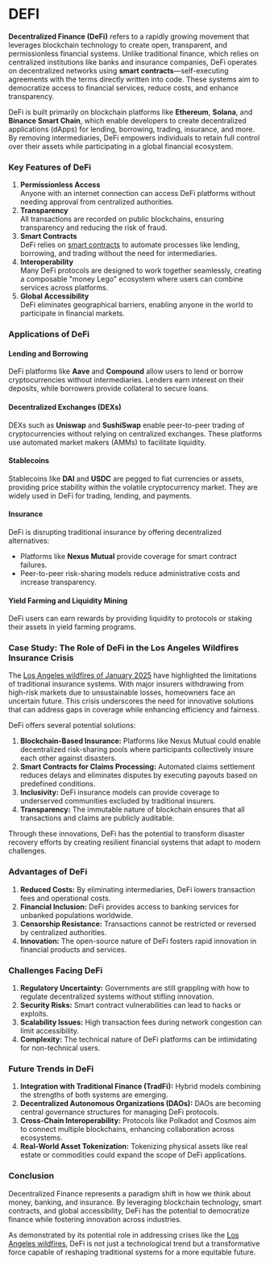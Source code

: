# DEFI

**Decentralized Finance (DeFi)** refers to a rapidly growing movement that leverages blockchain technology to create open, transparent, and permissionless financial systems. Unlike traditional finance, which relies on centralized institutions like banks and insurance companies, DeFi operates on decentralized networks using **smart contracts**—self-executing agreements with the terms directly written into code. These systems aim to democratize access to financial services, reduce costs, and enhance transparency.

DeFi is built primarily on blockchain platforms like **Ethereum**, **Solana**, and **Binance Smart Chain**, which enable developers to create decentralized applications (dApps) for lending, borrowing, trading, insurance, and more. By removing intermediaries, DeFi empowers individuals to retain full control over their assets while participating in a global financial ecosystem.

### Key Features of DeFi

1. **Permissionless Access**\
   Anyone with an internet connection can access DeFi platforms without needing approval from centralized authorities.
2. **Transparency**\
   All transactions are recorded on public blockchains, ensuring transparency and reducing the risk of fraud.
3. **Smart Contracts**\
   DeFi relies on [smart contracts](../MISC/SMART_CONTRACTS.md) to automate processes like lending, borrowing, and trading without the need for intermediaries.
4. **Interoperability**\
   Many DeFi protocols are designed to work together seamlessly, creating a composable "money Lego" ecosystem where users can combine services across platforms.
5. **Global Accessibility**\
   DeFi eliminates geographical barriers, enabling anyone in the world to participate in financial markets.

### Applications of DeFi

#### Lending and Borrowing

DeFi platforms like **Aave** and **Compound** allow users to lend or borrow cryptocurrencies without intermediaries. Lenders earn interest on their deposits, while borrowers provide collateral to secure loans.

#### Decentralized Exchanges (DEXs)

DEXs such as **Uniswap** and **SushiSwap** enable peer-to-peer trading of cryptocurrencies without relying on centralized exchanges. These platforms use automated market makers (AMMs) to facilitate liquidity.

#### Stablecoins

Stablecoins like **DAI** and **USDC** are pegged to fiat currencies or assets, providing price stability within the volatile cryptocurrency market. They are widely used in DeFi for trading, lending, and payments.

#### Insurance

DeFi is disrupting traditional insurance by offering decentralized alternatives:

* Platforms like **Nexus Mutual** provide coverage for smart contract failures.
* Peer-to-peer risk-sharing models reduce administrative costs and increase transparency.

#### Yield Farming and Liquidity Mining

DeFi users can earn rewards by providing liquidity to protocols or staking their assets in yield farming programs.

### Case Study: The Role of DeFi in the Los Angeles Wildfires Insurance Crisis

The [Los Angeles wildfires of January 2025](../MISC/LOS_ANGELES_WILDFIRES_2025.md) have highlighted the limitations of traditional insurance systems. With major insurers withdrawing from high-risk markets due to unsustainable losses, homeowners face an uncertain future. This crisis underscores the need for innovative solutions that can address gaps in coverage while enhancing efficiency and fairness.

DeFi offers several potential solutions:

1. **Blockchain-Based Insurance:** Platforms like Nexus Mutual could enable decentralized risk-sharing pools where participants collectively insure each other against disasters.
2. **Smart Contracts for Claims Processing:** Automated claims settlement reduces delays and eliminates disputes by executing payouts based on predefined conditions.
3. **Inclusivity:** DeFi insurance models can provide coverage to underserved communities excluded by traditional insurers.
4. **Transparency:** The immutable nature of blockchain ensures that all transactions and claims are publicly auditable.

Through these innovations, DeFi has the potential to transform disaster recovery efforts by creating resilient financial systems that adapt to modern challenges.

### Advantages of DeFi

1. **Reduced Costs:** By eliminating intermediaries, DeFi lowers transaction fees and operational costs.
2. **Financial Inclusion:** DeFi provides access to banking services for unbanked populations worldwide.
3. **Censorship Resistance:** Transactions cannot be restricted or reversed by centralized authorities.
4. **Innovation:** The open-source nature of DeFi fosters rapid innovation in financial products and services.

### Challenges Facing DeFi

1. **Regulatory Uncertainty:** Governments are still grappling with how to regulate decentralized systems without stifling innovation.
2. **Security Risks:** Smart contract vulnerabilities can lead to hacks or exploits.
3. **Scalability Issues:** High transaction fees during network congestion can limit accessibility.
4. **Complexity:** The technical nature of DeFi platforms can be intimidating for non-technical users.

### Future Trends in DeFi

1. **Integration with Traditional Finance (TradFi):** Hybrid models combining the strengths of both systems are emerging.
2. **Decentralized Autonomous Organizations (DAOs):** DAOs are becoming central governance structures for managing DeFi protocols.
3. **Cross-Chain Interoperability:** Protocols like Polkadot and Cosmos aim to connect multiple blockchains, enhancing collaboration across ecosystems.
4. **Real-World Asset Tokenization:** Tokenizing physical assets like real estate or commodities could expand the scope of DeFi applications.

### Conclusion

Decentralized Finance represents a paradigm shift in how we think about money, banking, and insurance. By leveraging blockchain technology, smart contracts, and global accessibility, DeFi has the potential to democratize finance while fostering innovation across industries.

As demonstrated by its potential role in addressing crises like the [Los Angeles wildfires](../MISC/LOS_ANGELES_WILDFIRES_2025.md), DeFi is not just a technological trend but a transformative force capable of reshaping traditional systems for a more equitable future.
